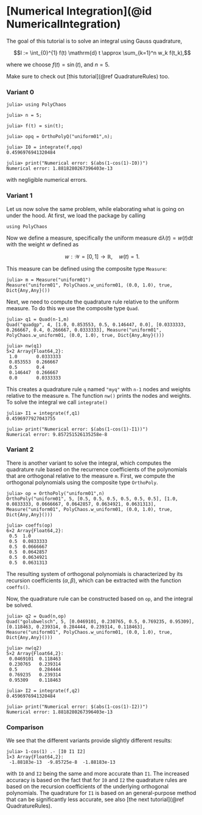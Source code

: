 # [Numerical Integration](@id NumericalIntegration)
The goal of this tutorial is to solve an integral using Gauss quadrature,
```math
I := \int_{0}^{1} f(t) \mathrm{d} t \approx \sum_{k=1}^n w_k f(t_k),
```
where we choose $f(t) = \sin(t)$, and $n = 5$.

Make sure to check out [this tutorial](@ref QuadratureRules) too.

### Variant 0
```jldoctest mylabel
julia> using PolyChaos

julia> n = 5;

julia> f(t) = sin(t);

julia> opq = OrthoPolyQ("uniform01",n);

julia> I0 = integrate(f,opq)
0.4596976941320484

julia> print("Numerical error: $(abs(1-cos(1)-I0))")
Numerical error: 1.8818280267396403e-13
```
with negligible numerical errors.

### Variant 1
Let us  now solve the same problem, while elaborating what is going on under the hood.
At first, we load the package by calling
```@repl
using PolyChaos
```
Now we define a measure, specifically the uniform measure $\mathrm{d}\lambda(t) = w(t) \mathrm{d} t$ with the weight $w$ defined as
```math
  w: \mathcal{W} = [0,1] \rightarrow \mathbb{R}, \quad w(t) = 1.
```
This measure can be defined using the composite type `Measure`:
```jldoctest mylabel
julia> m = Measure("uniform01")
Measure("uniform01", PolyChaos.w_uniform01, (0.0, 1.0), true, Dict{Any,Any}())
```
Next, we need to compute the quadrature rule relative to the uniform measure.
To do this we use the composite type `Quad`.

```jldoctest mylabel
julia> q1 = Quad(n-1,m)
Quad("quadgp", 4, [1.0, 0.853553, 0.5, 0.146447, 0.0], [0.0333333, 0.266667, 0.4, 0.266667, 0.0333333], Measure("uniform01", PolyChaos.w_uniform01, (0.0, 1.0), true, Dict{Any,Any}()))

julia> nw(q1)
5×2 Array{Float64,2}:
 1.0       0.0333333
 0.853553  0.266667
 0.5       0.4
 0.146447  0.266667
 0.0       0.0333333
```
This creates a quadrature rule `q` named `"myq"` with `n-1` nodes and weights relative to the measure `m`.
The function `nw()` prints the nodes and weights.
To solve the integral we call `integrate()`
```jldoctest mylabel
julia> I1 = integrate(f,q1)
0.4596977927043755

julia> print("Numerical error: $(abs(1-cos(1)-I1))")
Numerical error: 9.857251526135258e-8
```

### Variant 2
There is another variant to solve the integral, which computes the quadrature rule based on the recurrence coefficients of the polynomials that are orthogonal relative to the measure `m`.
First, we compute the orthogonal polynomials using the composite type `OrthoPoly`.
```jldoctest mylabel
julia> op = OrthoPoly("uniform01",n)
OrthoPoly("uniform01", 5, [0.5, 0.5, 0.5, 0.5, 0.5, 0.5], [1.0, 0.0833333, 0.0666667, 0.0642857, 0.0634921, 0.0631313], Measure("uniform01", PolyChaos.w_uniform01, (0.0, 1.0), true, Dict{Any,Any}()))

julia> coeffs(op)
6×2 Array{Float64,2}:
 0.5  1.0
 0.5  0.0833333
 0.5  0.0666667
 0.5  0.0642857
 0.5  0.0634921
 0.5  0.0631313
```
The resulting system of orthogonal polynomials is characterized by its recursion coefficients $(\alpha, \beta)$, which can be extracted with the function `coeffs()`.

Now, the quadrature rule can be constructed based on `op`, and the integral be solved.
```jldoctest mylabel
julia> q2 = Quad(n,op)
Quad("golubwelsch", 5, [0.0469101, 0.230765, 0.5, 0.769235, 0.95309], [0.118463, 0.239314, 0.284444, 0.239314, 0.118463], Measure("uniform01", PolyChaos.w_uniform01, (0.0, 1.0), true, Dict{Any,Any}()))

julia> nw(q2)
5×2 Array{Float64,2}:
 0.0469101  0.118463
 0.230765   0.239314
 0.5        0.284444
 0.769235   0.239314
 0.95309    0.118463

julia> I2 = integrate(f,q2)
0.4596976941320484

julia> print("Numerical error: $(abs(1-cos(1)-I2))")
Numerical error: 1.8818280267396403e-13
```

### Comparison
We see that the different variants provide slightly different results:
```jldoctest mylabel
julia> 1-cos(1) .- [I0 I1 I2]
1×3 Array{Float64,2}:
 -1.88183e-13  -9.85725e-8  -1.88183e-13
```
with `I0` and `I2` being the same and more accurate than `I1`.
The increased accuracy is based on the fact that for `I0` and `I2` the quadrature rules are based on the recursion coefficients of the underlying orthogonal polynomials.
The quadrature for `I1` is based on an general-purpose method that can be significantly less accurate, see also [the next tutorial](@ref QuadratureRules).
